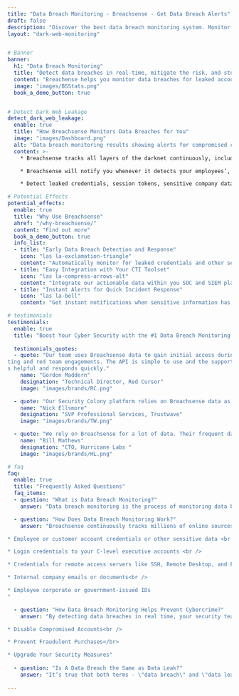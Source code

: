 ```yaml
---
title: "Data Breach Monitoring - Breachsense - Get Data Breach Alerts"
draft: false
description: "Discover the best data breach monitoring system. Monitor for data breaches in real time and get alerts when your data has been breached."
layout: "dark-web-monitoring"


# Banner
banner:
  h1: "Data Breach Monitoring" 
  title: "Detect data breaches in real-time, mitigate the risk, and stop cyberattacks before they happen with #1 data breach monitoring tool"
  content: "Breachense helps you monitor data breaches for leaked account credentials, personal staff information, and more, and sends you automatic alerts as soon as it detects a data breach."
  image: "images/BSStats.png"
  book_a_demo_button: true


# Detect Dark Web Leakage
detect_dark_web_leakage:
  enable: true
  title: "How Breachsense Monitors Data Breaches for You"
  image: "images/Dashboard.png"
  alt: "Data breach monitoring results showing alerts for compromised company data"
  content: >-
    * Breachsense tracks all layers of the darknet continuously, including Tor websites, private IRC and Telegram channels, ransomware threat actors, cybercrime communities and forums, and more.

    * Breachsense will notify you whenever it detects your employees’, customers’, or software suppliers’ usernames or passwords as well as any other relevant sensitive data on dark web marketplaces.

    * Detect leaked credentials, session tokens, sensitive company data and upcoming attacks related to your organization to prevent attacks before they happen.

# Potential Effects
potential_effects:
  enable: true
  title: "Why Use Breachsense"
  ahref: "/why-breachsense/"
  content: "Find out more"
  book_a_demo_button: true
  info_list:
  - title: "Early Data Breach Detection and Response"
    icon: "las la-exclamation-triangle"
    content: "Automatically monitor for leaked credentials and other sensitive data. Get notified as soon as a breach is detected."
  - title: "Easy Integration with Your CTI Toolset"
    icon: "las la-compress-arrows-alt"
    content: "Integrate our actionable data within you SOC and SIEM platforms by querying our APIs and consuming the JSON output."
  - title: "Instant Alerts for Quick Incident Response"
    icon: "las la-bell"
    content: "Get instant notifications when sensitive information has been compromised. Prevent criminals from exploiting the exposed data."

# testimonials
testimonials:   
  enable: true
  title: "Boost Your Cyber Security with the #1 Data Breach Monitoring Platform Trusted by Great Companies from All Over the World"
  
  testimonials_quotes:
  - quote: "Our team uses Breachsense data to gain initial access during pen tes
ting and red team engagements. The API is simple to use and the support is alway
s helpful and responds quickly."
    name: "Gordon Maddern"
    designation: "Technical Director, Red Cursor"
    image: "images/brands/RC.png"

  - quote: "Our Security Colony platform relies on Breachsense data as part of our dark web monitoring service. The data is continuously updated and high quality. Highly recommend!"
    name: "Nick Ellsmore"
    designation: "SVP Professional Services, Trustwave"
    image: "images/brands/TW.png"

  - quote: "We rely on Breachsense for a lot of data. Their frequent database updates, constant availability, and handling of big and small breaches alike means we are always covered."
    name: "Bill Mathews"
    designation: "CTO, Hurricane Labs "
    image: "images/brands/HL.png"

# faq
faq:
  enable: true
  title: "Frequently Asked Questions"
  faq_items:
  - question: "What is Data Breach Monitoring?"
    answer: "Data breach monitoring is the process of monitoring data breaches for mentions of specific individuals, brands, phone numbers, and other types of sensitive information. With data breaches becoming increasingly common, ongoing monitoring is essential for ensuring the safety of your customers' and employees’ sensitive personal information."

  - question: "How Does Data Breach Monitoring Work?"
    answer: "Breachsense continuously tracks millions of online sources, including IRC and Telegram channels, private cybercrime communities, ransomware marketplaces, and more. Your security team is notified the moment there are any mentions of your:

* Employee or customer account credentials or other sensitive data <br />

* Login credentials to your C-level executive accounts <br />

* Credentials for remote access servers like SSH, Remote Desktop, and FTP<br />

* Internal company emails or documents<br />

* Employee corporate or government-issued IDs
"

  - question: "How Data Breach Monitoring Helps Prevent Cybercrime?"
    answer: "By detecting data breaches in real time, your security team will be able to react immediately before any damage is done. The moment a breach is detected, you can:

* Disable Compromised Accounts<br />

* Prevent Fraudulent Purchases</br>

* Upgrade Your Security Measures"
 
  - question: "Is A Data Breach the Same as Data Leak?"
    answer: "It’s true that both terms - \"data breach\" and \"data leak\" - seem as if they referred to the same type of a cyber threat. In reality, however, they do have slightly different meanings. A data breach occurs where a third party gains unauthorized access, often malicious, to compromise sensitive information within a system or network. A data leak, on the other hand, usually means an unauthorized release of confidential data, whether intentional or unintentional by a third party but also an employee of a company."
    
---
```

